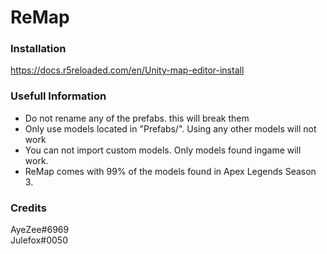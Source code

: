 # ReMap

### Installation
https://docs.r5reloaded.com/en/Unity-map-editor-install

### Usefull Information
- Do not rename any of the prefabs. this will break them
- Only use models located in "Prefabs/". Using any other models will not work
- You can not import custom models. Only models found ingame will work.
- ReMap comes with 99% of the models found in Apex Legends Season 3.

### Credits
AyeZee#6969<br>
Julefox#0050
